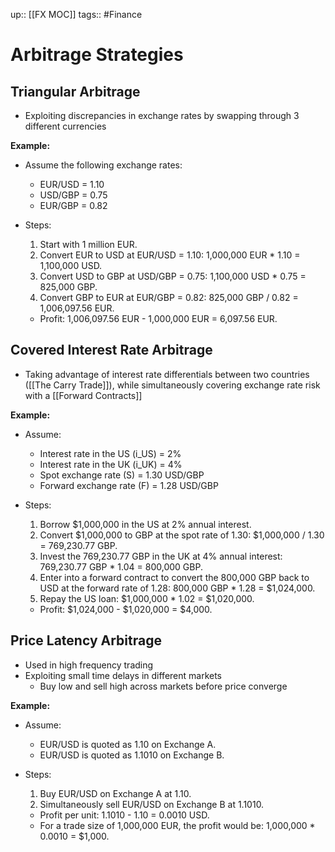 up:: [[FX MOC]]
tags:: #Finance 
# Arbitrage Strategies
## Triangular Arbitrage
- Exploiting discrepancies in exchange rates by swapping through 3 different currencies

**Example:**
- Assume the following exchange rates:
    - EUR/USD = 1.10
    - USD/GBP = 0.75
    - EUR/GBP = 0.82
- Steps:
    1. Start with 1 million EUR.
    2. Convert EUR to USD at EUR/USD = 1.10: 1,000,000 EUR * 1.10 = 1,100,000 USD.
    3. Convert USD to GBP at USD/GBP = 0.75: 1,100,000 USD * 0.75 = 825,000 GBP.
    4. Convert GBP to EUR at EUR/GBP = 0.82: 825,000 GBP / 0.82 = 1,006,097.56 EUR.
    
    - Profit: 1,006,097.56 EUR - 1,000,000 EUR = 6,097.56 EUR.
    
## Covered Interest Rate Arbitrage
- Taking advantage of interest rate differentials between two countries ([[The Carry Trade]]), while simultaneously covering exchange rate risk with a [[Forward Contracts]]

**Example:**
- Assume:
    - Interest rate in the US (i_US) = 2%
    - Interest rate in the UK (i_UK) = 4%
    - Spot exchange rate (S) = 1.30 USD/GBP
    - Forward exchange rate (F) = 1.28 USD/GBP
- Steps:
    1. Borrow $1,000,000 in the US at 2% annual interest.
    2. Convert $1,000,000 to GBP at the spot rate of 1.30: $1,000,000 / 1.30 = 769,230.77 GBP.
    3. Invest the 769,230.77 GBP in the UK at 4% annual interest: 769,230.77 GBP * 1.04 = 800,000 GBP.
    4. Enter into a forward contract to convert the 800,000 GBP back to USD at the forward rate of 1.28: 800,000 GBP * 1.28 = $1,024,000.
    5. Repay the US loan: $1,000,000 * 1.02 = $1,020,000.
    
    - Profit: $1,024,000 - $1,020,000 = $4,000.
## Price Latency Arbitrage
- Used in high frequency trading
- Exploiting small time delays in different markets
	- Buy low and sell high across markets before price converge

**Example:**
- Assume:
    - EUR/USD is quoted as 1.10 on Exchange A.
    - EUR/USD is quoted as 1.1010 on Exchange B.
- Steps:
    1. Buy EUR/USD on Exchange A at 1.10.
    2. Simultaneously sell EUR/USD on Exchange B at 1.1010.
    
    - Profit per unit: 1.1010 - 1.10 = 0.0010 USD.
    - For a trade size of 1,000,000 EUR, the profit would be: 1,000,000 * 0.0010 = $1,000.